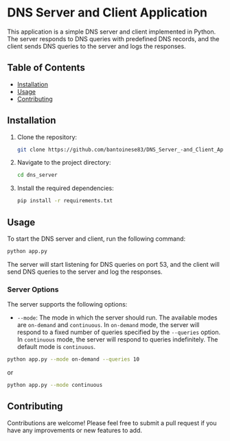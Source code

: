 # DNS Server and Client Application

This application is a simple DNS server and client implemented in Python. The server responds to DNS queries with predefined DNS records, and the client sends DNS queries to the server and logs the responses.

## Table of Contents

- [Installation](#installation)
- [Usage](#usage)
- [Contributing](#contributing)

## Installation

1. Clone the repository:
    ```bash
    git clone https://github.com/bantoinese83/DNS_Server_-and_Client_Application.git
    ```
2. Navigate to the project directory:
    ```bash
    cd dns_server
    ```
3. Install the required dependencies:
    ```bash
    pip install -r requirements.txt
    ```

## Usage

To start the DNS server and client, run the following command:

```bash
python app.py
```

The server will start listening for DNS queries on port 53, and the client will send DNS queries to the server and log the responses.

### Server Options

The server supports the following options:

- `--mode`: The mode in which the server should run. The available modes are `on-demand` and `continuous`. In `on-demand` mode, the server will respond to a fixed number of queries specified by the `--queries` option. In `continuous` mode, the server will respond to queries indefinitely. The default mode is `continuous`.
```bash
python app.py --mode on-demand --queries 10 
```
or
```bash
python app.py --mode continuous
```
## Contributing
Contributions are welcome! Please feel free to submit a pull request if you have any improvements or new features to add.


